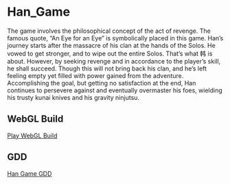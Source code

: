 # Han_Game
The game involves the philosophical concept of the act of revenge. The famous quote, “An Eye for an Eye” is symbolically placed in this game. Han’s journey starts after the massacre of his clan at the hands of the Solos. He vowed to get stronger, and to wipe out the entire Solos. That’s what 韩 is about. However, by seeking revenge and in accordance to the player’s skill, he shall succeed. Though this will not bring back his clan, and he’s left feeling empty yet filled with power gained from the adventure. Accomplishing the goal, but getting no satisfaction at the end, Han continues to persevere against and eventually overmaster his foes, wielding his trusty kunai knives and his gravity ninjutsu.

## WebGL Build
[Play WebGL Build](https://kriscampbell94.github.io/Han_Game/)

## GDD
[Han Game GDD](https://docs.google.com/document/d/1PNuuVouPj6eSRm4c921wo1nm5h82JFYNQaUID9PjB9s)
